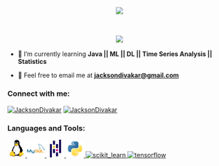 <p align="center">
    <a href="https://github.com/JacksonDivakar">
        <img src="https://readme-typing-svg.demolab.com?font=Georgia&size=18&duration=2000&pause=100&multiline=true&width=500&height=80&lines=Jackson+Divakar;Technology+Professional+%7C+AI and Data Science+Student;AI+%7C+Machine+Learning+%7C+Deep+Learning+&color=1f77b4"/>
    </a>
</p>

</br>

<p align="center">
    <a href="https://github.com/JacksonDivakar">
        <img src="https://github-stats-alpha.vercel.app/api?username=JacksonDivakar&cc=22272e&tc=ffdd57&ic=1f77b4&bc=0000">
    </a>
</p>



- 🌱 I’m currently learning **Java || ML || DL || Time Series Analysis || Statistics**

- 📩 Feel free to email me at  **jacksondivakar@gmail.com**

<h3 align="left">Connect with me:</h3>
<p align="left">
<a href="https://www.linkedin.com/in/jackson-divakar/" target="blank"><img align="center" src="https://raw.githubusercontent.com/rahuldkjain/github-profile-readme-generator/master/src/images/icons/Social/linked-in-alt.svg" alt="JacksonDivakar" height="30" width="40" /></a>
<a href="https://www.kaggle.com/jacksondivakarr" target="blank"><img align="center" src="https://raw.githubusercontent.com/rahuldkjain/github-profile-readme-generator/master/src/images/icons/Social/kaggle.svg" alt="JacksonDivakar" height="30" width="40" /></a>
</p>

<h3 align="left">Languages and Tools:</h3>
<p align="left">
    <a href="https://www.linux.org/" target="_blank" rel="noreferrer"> <img src="https://raw.githubusercontent.com/devicons/devicon/master/icons/linux/linux-original.svg" alt="linux" width="40" height="40"/> </a>
    <a href="https://www.mysql.com/" target="_blank" rel="noreferrer"> <img src="https://raw.githubusercontent.com/devicons/devicon/master/icons/mysql/mysql-original-wordmark.svg" alt="mysql" width="40" height="40"/> </a>
    <a href="https://pandas.pydata.org/" target="_blank" rel="noreferrer"> <img src="https://raw.githubusercontent.com/devicons/devicon/2ae2a900d2f041da66e950e4d48052658d850630/icons/pandas/pandas-original.svg" alt="pandas" width="40" height="40"/> </a>
    <a href="https://www.python.org" target="_blank" rel="noreferrer"> <img src="https://raw.githubusercontent.com/devicons/devicon/master/icons/python/python-original.svg" alt="python" width="40" height="40"/> </a>
    <a href="https://scikit-learn.org/" target="_blank" rel="noreferrer"> <img src="https://upload.wikimedia.org/wikipedia/commons/0/05/Scikit_learn_logo_small.svg" alt="scikit_learn" width="40" height="40"/> </a>
    <a href="https://www.tensorflow.org" target="_blank" rel="noreferrer"> <img src="https://www.vectorlogo.zone/logos/tensorflow/tensorflow-icon.svg" alt="tensorflow" width="40" height="40"/> </a>
</p>



